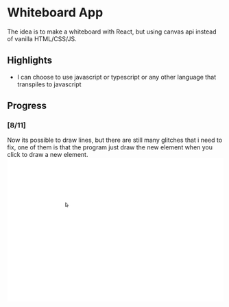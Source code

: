 # Whiteboard App
The idea is to make a whiteboard with React, but using canvas api instead of vanilla HTML/CSS/JS.

## Highlights
- I can choose to use javascript or typescript or any other language that transpiles to javascript


## Progress
### [8/11]
Now its possible to draw lines, but there are still many glitches that i need to fix, one of them is that the program just draw the new element when you click to draw a new element.
<img src="/assets/whiteboard_app_first_steps.gif"/>
